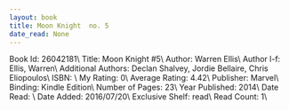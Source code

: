 ```yaml
---
layout: book
title: Moon Knight  no. 5
date_read: None
---
```


Book Id: 26042181\ 
Title: Moon Knight #5\ 
Author: Warren Ellis\ 
Author l-f: Ellis, Warren\ 
Additional Authors: Declan Shalvey, Jordie Bellaire, Chris Eliopoulos\ 
ISBN: \ 
My Rating: 0\ 
Average Rating: 4.42\ 
Publisher: Marvel\ 
Binding: Kindle Edition\ 
Number of Pages: 23\ 
Year Published: 2014\ 
Date Read: \ 
Date Added: 2016/07/20\ 
Exclusive Shelf: read\ 
Read Count: 1\ 

